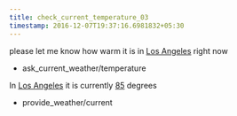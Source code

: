 ```yaml
---
title: check_current_temperature_03
timestamp: 2016-12-07T19:37:16.6981832+05:30
---
```


please let me know how warm it is in [Los Angeles](city) right now
* ask_current_weather/temperature

In [Los Angeles](city) it is currently [85](temperature) degrees
* provide_weather/current
